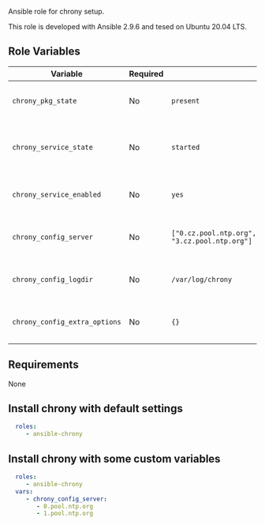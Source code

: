 Ansible role for chrony setup.

This role is developed with Ansible 2.9.6 and tesed on Ubuntu 20.04 LTS.

## Role Variables

| Variable | Required | Default | Comments |
| -------- | -------- | ------- | -------- |
| `chrony_pkg_state` | No | `present` | Set pkg `enabled`, `disabled`, `latest` |
| `chrony_service_state` | No | `started` | Set service state, started, enabled or disabled |
| `chrony_service_enabled` | No | `yes` | A list of NTP servers to use.                   |
| `chrony_config_server` | No | `["0.cz.pool.ntp.org","1.cz.pool.ntp.org","2.cz.pool.ntp.org", "3.cz.pool.ntp.org"]` | A list of NTP servers to use. |
| `chrony_config_logdir` | No | `/var/log/chrony` | A list of NTP servers to use. |
| `chrony_config_extra_options` | No | `{}` | A dict of extra config options. |

## Requirements

None

## Install chrony with default settings
```yaml
  roles:
     - ansible-chrony
```

## Install chrony with some custom variables
```yaml
  roles:
     - ansible-chrony
  vars:
     - chrony_config_server:
        - 0.pool.ntp.org
        - 1.pool.ntp.org
```
